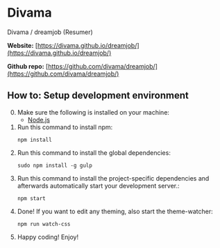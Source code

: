 # Divama
Divama / dreamjob (Resumer)

**Website:** 
[https://divama.github.io/dreamjob/](https://divama.github.io/dreamjob/)

**Github repo:**
[https://github.com/divama/dreamjob/](https://github.com/divama/dreamjob/)

## How to: Setup development environment
0. Make sure the following is installed on your machine:
    - [Node.js](http://nodejs.org/)
1. Run this command to install npm:
    ```
    npm install
    ```
2. Run this command to install the global dependencies:
    ```
    sudo npm install -g gulp
    ```
3. Run this command to install the project-specific dependencies and afterwards automatically start your development server.:
    ```
    npm start
    ```
4. Done! If you want to edit any theming, also start the theme-watcher:
    ```
    npm run watch-css
    ```
5. Happy coding! Enjoy!